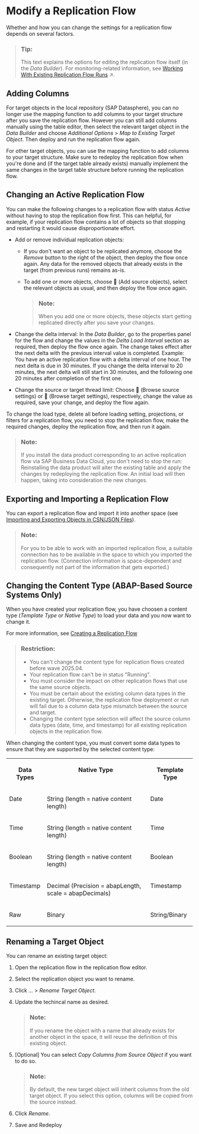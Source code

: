 <!-- loioa24c71f3ba7548909534d4cb52cefbfc -->

<link rel="stylesheet" type="text/css" href="../css/sap-icons.css"/>

# Modify a Replication Flow

Whether and how you can change the settings for a replication flow depends on several factors.

> ### Tip:  
> This text explains the options for editing the replication flow itself \(in the *Data Builder*\). For monitoring-related information, see [Working With Existing Replication Flow Runs](https://help.sap.com/viewer/9f36ca35bc6145e4acdef6b4d852d560/DEV_CURRENT/en-US/da62e1ee746448e8bc043e1be4377cbe.html "You can pause a replication flow run and resume it at a later point in time, or you can stop it completely.") :arrow_upper_right:.



<a name="loioa24c71f3ba7548909534d4cb52cefbfc__section_m1q_mtw_mdc"/>

## Adding Columns

For target objects in the local repository \(SAP Datasphere\), you can no longer use the mapping function to add columns to your target structure after you save the replication flow. However you can still add columns manually using the table editor, then select the relevant target object in the *Data Builder* and choose *Additional Options* \> *Map to Existing Target Object*. Then deploy and run the replication flow again.

For other target objects, you can use the mapping function to add columns to your target structure. Make sure to redeploy the replication flow when you're done and \(if the target table already exists\) manually implement the same changes in the target table structure before running the replication flow.



<a name="loioa24c71f3ba7548909534d4cb52cefbfc__section_syb_stw_mdc"/>

## Changing an Active Replication Flow

You can make the following changes to a replication flow with status *Active* without having to stop the replication flow first. This can helpful, for example, if your replication flow contains a lot of objects so that stopping and restarting it would cause disproportionate effort.

-   Add or remove individual replication objects:

    -   If you don't want an object to be replicated anymore, choose the *Remove* button to the right of the object, then deploy the flow once again. Any data for the removed objects that already exists in the target \(from previous runs\) remains as-is.

    -   To add one or more objects, choose <span class="FPA-icons-V3"></span> \(Add source objects\), select the relevant objects as usual, and then deploy the flow once again.

        > ### Note:  
        > When you add one or more objects, these objects start getting replicated directly after you save your changes.


-   Change the delta interval: In the *Data Builder*, go to the properties panel for the flow and change the values in the *Delta Load Interval* section as required, then deploy the flow once again. The change takes effect after the next delta with the previous interval value is completed. Example: You have an active replication flow with a delta interval of one hour. The next delta is due in 30 minutes. If you change the delta interval to 20 minutes, the next delta will still start in 30 minutes, and the following one 20 minutes after completion of the first one.

-   Change the source or target thread limit: Choose <span class="FPA-icons-V3"></span> \(Browse source settings\) or <span class="FPA-icons-V3"></span> \(Browse target settings\), respectively, change the value as required, save your change, and deploy the flow again.


To change the load type, delete all before loading setting, projections, or filters for a replication flow, you need to stop the replication flow, make the required changes, deploy the replication flow, and then run it again.

> ### Note:  
> If you install the data product corresponding to an active replication flow via SAP Business Data Cloud, you don't need to stop the run: Reinstalling the data product will alter the existing table and apply the changes by redeploying the replication flow. An initial load will then happen, taking into consideration the new changes.



<a name="loioa24c71f3ba7548909534d4cb52cefbfc__section_smp_xtw_mdc"/>

## Exporting and Importing a Replication Flow

You can export a replication flow and import it into another space \(see [Importing and Exporting Objects in CSN/JSON Files](../Creating-Finding-Sharing-Objects/importing-and-exporting-objects-in-csn-json-files-f8ff062.md)\).

> ### Note:  
> For you to be able to work with an imported replication flow, a suitable connection has to be available in the space to which you imported the replication flow. \(Connection information is space-dependent and consequently not part of the information that gets exported.\)



<a name="loioa24c71f3ba7548909534d4cb52cefbfc__section_pn3_1xf_xdc"/>

## Changing the Content Type \(ABAP-Based Source Systems Only\)

When you have created your replication flow, you have choosen a content type \(*Template Type* or *Native Type*\) to load your data and you now want to change it.

For more information, see [Creating a Replication Flow](creating-a-replication-flow-25e2bd7.md)

> ### Restriction:  
> -   You can't change the content type for replication flows created before wave 2025.04.
> -   Your replication flow can't be in status "Running".
> -   You must consider the impact on other replication flows that use the same source objects.
> -   You must be certain about the existing column data types in the existing target. Otherwise, the replication flow deployment or run will fail due to a column data type mismatch between the source and target.
> -   Changing the content type selection will affect the source column data types \(date, time, and timestamp\) for all existing replication objects in the replication flow.

When changing the content type, you must convert some data types to ensure that they are supported by the selected content type:


<table>
<tr>
<th valign="top">

Data Types

</th>
<th valign="top">

Native Type

</th>
<th valign="top">

Template Type

</th>
</tr>
<tr>
<td valign="top">

Date

</td>
<td valign="top">

String \(length = native content length\)

</td>
<td valign="top">

Date

</td>
</tr>
<tr>
<td valign="top">

Time

</td>
<td valign="top">

String \(length = native content length\)

</td>
<td valign="top">

Time

</td>
</tr>
<tr>
<td valign="top">

Boolean

</td>
<td valign="top">

String \(length = native content length\)

</td>
<td valign="top">

Boolean

</td>
</tr>
<tr>
<td valign="top">

Timestamp

</td>
<td valign="top">

Decimal \(Precision = abapLength, scale = abapDecimals\)

</td>
<td valign="top">

Timestamp

</td>
</tr>
<tr>
<td valign="top">

Raw

</td>
<td valign="top">

Binary

</td>
<td valign="top">

String/Binary

</td>
</tr>
</table>



<a name="loioa24c71f3ba7548909534d4cb52cefbfc__section_a3s_yx1_y2c"/>

## Renaming a Target Object

You can rename an existing target object:

1.  Open the replication flow in the replication flow editor.
2.  Select the replication object you want to rename.
3.  Click *...* \> *Rename Target Object*.
4.  Update the techincal name as desired.

    > ### Note:  
    > If you rename the object with a name that already exists for another object in the space, it will reuse the definition of this existing object.

5.  \[Optional\] You can select *Copy Columns from Source Object* if you want to do so.

    > ### Note:  
    > By default, the new target object will inherit columns from the old target object. If you select this option, columns will be copied from the source instead.

6.  Click *Rename*.
7.  Save and Redeploy

